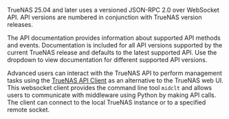 &NewLine;

TrueNAS 25.04 and later uses a versioned JSON-RPC 2.0 over WebSocket API.
API versions are numbered in conjunction with TrueNAS version releases.

The API documentation provides information about supported API methods and events.
Documentation is included for all API versions supported by the current TrueNAS release and defaults to the latest supported API.
Use the dropdown to view documentation for different supported API versions.

Advanced users can interact with the TrueNAS API to perform management tasks using the [TrueNAS API Client](https://github.com/truenas/api_client) as an alternative to the TrueNAS web UI.
This websocket client provides the command line tool `midclt` and allows users to communicate with middleware using Python by making API calls.
The client can connect to the local TrueNAS instance or to a specified remote socket.
